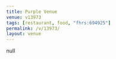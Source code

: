 ```yaml
---
title: Purple Venue
venue: v13973
tags: [restaurant, food, "fhrs:694925"]
permalink: /v/13973/
layout: venue
---
```

null